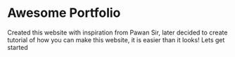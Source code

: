 
# Awesome Portfolio

Created this website with inspiration from Pawan Sir, later decided to create tutorial of how you can make this website, it is easier than it looks!
Lets get started
